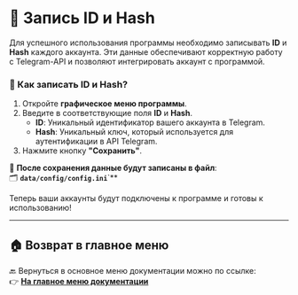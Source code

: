 # 📝 Запись ID и Hash

Для успешного использования программы необходимо записывать **ID** и **Hash** каждого аккаунта. Эти данные обеспечивают
корректную работу с Telegram-API и позволяют интегрировать аккаунт с программой.

### 🔹 Как записать ID и Hash?

1. Откройте **графическое меню программы**.
2. Введите в соответствующие поля **ID** и **Hash**.
    - **ID**: Уникальный идентификатор вашего аккаунта в Telegram.
    - **Hash**: Уникальный ключ, который используется для аутентификации в API Telegram.
3. Нажмите кнопку **"Сохранить"**.

📌 **После сохранения данные будут записаны в файл**:  
🗂 **`data/config/config.ini`**`**

Теперь ваши аккаунты будут подключены к программе и готовы к использованию!

---

## 🏠 Возврат в главное меню

🔙 Вернуться в основное меню документации можно по ссылке:  
👉 **[На главное меню документации](https://github.com/pyadrus/TelegramMaster_Commentator/blob/master/doc/doc.md)**